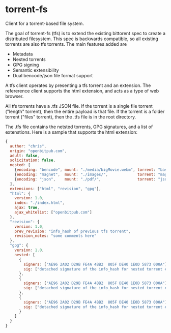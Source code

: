 torrent-fs
==========

Client for a torrent-based file system.

The goal of torrent-fs (tfs) is to extend the existing bittorent spec to create a distributed filesystem. This spec is backwards compatible, so all existing torrents are also tfs torrents. The main features added are

* Metadata
* Nested torrents
* GPG signing
* Semantic extensibility
* Dual bencode/json file format support

A tfs client operates by presenting a tfs torrent and an extension. The refererence client supports the html extension, and acts as a type of web browser.

All tfs torrents have a .tfs JSON file. If the torrent is a single file torrent ("length" torrent), then the entire payload is that file. If the torrent is a folder torrent ("files" torrent), then the .tfs file is in the root directory.

The .tfs file contains the netsted torrents, GPG signatures, and a list of extenstions. Here is a sample that supports the html extension:

```javascript
{
  author: "chris",
  origin: "openbitpub.com",
  adult: false,
  solicitation: false,
  nested: [
    {encoding: "bencode", mount: "./media/bigMovie.webm", torrent: "base 64 bencode encoded torrent"},
    {encoding: "magnet",  mount: "./images/",             torrent: "magent uri"},
    {encoding: "json",    mount: "./pdf/",                torrent: "json encoded torrent"}
  ],
  extensions: ["html", "revision", "gpg"],
  "html": {
    version: 1.0,
    index: "./index.html",
    ajax: true,
    ajax_whitelist: ["openbitpub.com"]
  },
  "revision": {
    version: 1.0,
    prev_revision: "info_hash of previous tfs torrent",
    revision_notes: "some comments here"
  },
  "gpg": {
    version: 1.0,
    nested: [
      {
        signers: ["AE96 2A02 D29B FE4A 4BB2  805F DE40 1E0D 5873 000A"],
        sig: ["detached signature of the info_hash for nested torrent #1"]
      },
      {
        signers: ["AE96 2A02 D29B FE4A 4BB2  805F DE40 1E0D 5873 000A"],
        sig: ["detached signature of the info_hash for nested torrent #2"]
      },
      {
        signers: ["AE96 2A02 D29B FE4A 4BB2  805F DE40 1E0D 5873 000A"],
        sig: ["detached signature of the info_hash for nested torrent #3"]
      }
    ]
  }
}
```
